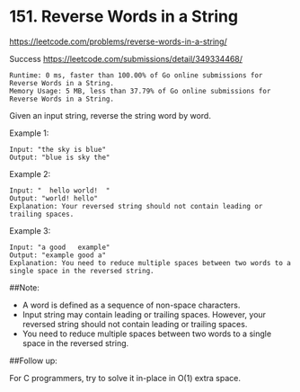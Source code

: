 # 151. Reverse Words in a String
https://leetcode.com/problems/reverse-words-in-a-string/

Success
https://leetcode.com/submissions/detail/349334468/

    Runtime: 0 ms, faster than 100.00% of Go online submissions for Reverse Words in a String.
    Memory Usage: 5 MB, less than 37.79% of Go online submissions for Reverse Words in a String.

Given an input string, reverse the string word by word.

 

Example 1:

    Input: "the sky is blue"
    Output: "blue is sky the"
Example 2:

    Input: "  hello world!  "
    Output: "world! hello"
    Explanation: Your reversed string should not contain leading or trailing spaces.
Example 3:

    Input: "a good   example"
    Output: "example good a"
    Explanation: You need to reduce multiple spaces between two words to a single space in the reversed string.
 

##Note:

- A word is defined as a sequence of non-space characters.
- Input string may contain leading or trailing spaces. However, your reversed string should not contain leading or trailing spaces.
- You need to reduce multiple spaces between two words to a single space in the reversed string.
 

##Follow up:

For C programmers, try to solve it in-place in O(1) extra space.